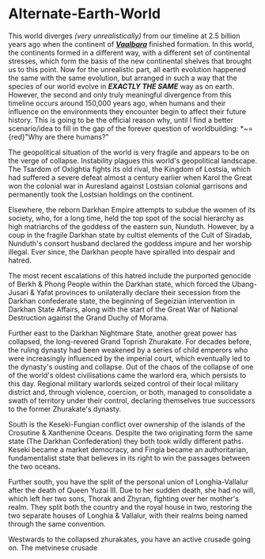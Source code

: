 # Alternate-Earth-World
This world diverges *(very unrealistically)* from our timeline at 2.5 billion years ago when the continent of [***Vaalbara***](https://en.wikipedia.org/wiki/Vaalbara) finished formation. In this world, the continents formed in a different way, with a different set of continental stresses, which form the basis of the new continental shelves that brought us to this point. Now for the unrealistic part, all earth evolution happened the same with the same evolution, but arranged in such a way that the species of our world evolve in ***EXACTLY THE SAME*** way as on earth. However, the second and only truly meaningful divergence from this timeline occurs around 150,000 years ago, when humans and their influence on the environments they encounter begin to affect their future history. This is going to be the official reason why, until I find a better scenario/idea to fill in the gap of the forever question of worldbuilding: *~={red}"Why are there humans?"

The geopolitical situation of the world is very fragile and appears to be on the verge of collapse. Instability plagues this world's geopolitical landscape.
The Tsardom of Oxlightia fights its old rival, the Kingdom of Lostsia, which had suffered a severe defeat almost a century earlier when Karol the Great won the colonial war in Auresland against Lostsian colonial garrisons and permanently took the Lostsian holdings on the continent.

Elsewhere, the reborn Darkhan Empire attempts to subdue the women of its society, who, for a long time, held the top spot of the social hierarchy as high matriarchs of the goddess of the eastern sun, Nunduth. However, by a coup in the fragile Darkhan state by cultist elements of the Cult of Siradab, Nunduth's consort husband declared the goddess impure and her worship illegal. Ever since, the Darkhan people have spiralled into despair and hatred.

The most recent escalations of this hatred include the purported genocide of Berkh & Phong People within the Darkhan state, which forced the Ubang-Jusari & Yafat provinces to unilaterally declare their secession from the Darkhan confederate state, the beginning of Segeizian intervention in Darkhan State Affairs, along with the start of the Great War of National Destruction against the Grand Duchy of Morama.

Further east to the Darkhan Nightmare State, another great power has collapsed, the long-revered Grand Toprish Zhurakate. For decades before, the ruling dynasty had been weakened by a series of child emperors who were increasingly influenced by the imperial court, which eventually led to the dynasty's ousting and collapse. Out of the chaos of the collapse of one of the world's oldest civilisations came the warlord era, which persists to this day. Regional military warlords seized control of their local military district and, through violence, coercion, or both, managed to consolidate a swath of territory under their control, declaring themselves true successors to the former Zhurakate's dynasty.

South is the Keseki-Fungian conflict over ownership of the islands of the Crosutine & Xanthenine Oceans. Despite the two originating form the same state (The Darkhan Confederation) they both took wildly different paths. Keseki became a market democracy, and Fingia became an authoritarian, fundamentalist state that believes in its right to win the passages between the two oceans.

Further south, you have the split of the personal union of Longhia-Vallalur after the death of Queen Yuzai III. Due to her sudden death, she had no will, which left her two sons, Thorak and Zhyran, fighting over her mother's realm. They split both the country and the royal house in two, restoring the two separate houses of Longhia & Vallalur, with their realms being named through the same convention.

Westwards to the collapsed zhurakates, you have an active crusade going on. The metvinese crusade
